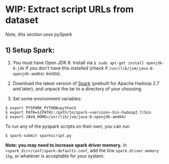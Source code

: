 # WIP: Extract script URLs from dataset
_Note, this section uses pySpark_

## 1) Setup Spark:

1) You must have Open JDK 8. Install via `$ sudo apt-get install openjdk-8-jdk` if you don't have this installed (check if `/usr/lib/jvm/java-8-openjdk-amd64/` exists).

2) Download the latest version of [Spark](https://spark.apache.org/downloads.html) (prebuilt for Apache Hadoop 2.7 and later), and unpack the tar to a directory of your choosing.

3) Set some environment variables:
```
$ export PYSPARK_PYTHON=python3
$ export PATH=${PATH}:/path/to/spark-<version>-bin-hadoop2.7/bin
$ export JAVA_HOME=/usr/lib/jvm/java-8-openjdk-amd64/ 
```

To run any of the pyspark scripts on their own, you can run
```
$ spark-submit sparkscript.py
```

**Note: you may need to increase spark driver memory.**
In `<spark_dir>/conf/spark-defaults.conf`, add the line `spark.driver.memory 15g`, or whatever is acceptable for your system.
